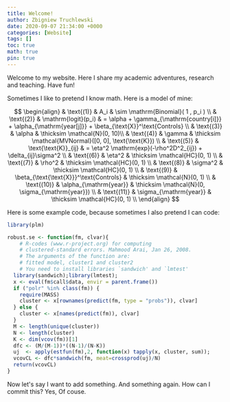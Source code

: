 ```yaml
---
title: Welcome!
author: Zbigniew Truchlewski
date: 2020-09-07 21:34:00 +0000
categories: [Website]
tags: []
toc: true
math: true
pin: true
---
```


Welcome to my website. Here I share my academic adventures, research and teaching. Have fun!

Sometimes I like to pretend I know math. Here is a model of mine:

$$
\begin{align} 	
& \text{(1)} &  A_i                     & \sim \mathrm{Binomial}( 1 , p_i )  \\
& \text{(2)} & \mathrm{logit}(p_i)      & = \alpha + \gamma_{\mathrm{country[i]}} + \alpha_{\mathrm{year[j]}} + \beta_{\text{X}}^\text{Controls} \\
& \text{(3)} & \alpha                   & \thicksim \mathcal{N}(0, 10)\\
& \text{(4)} & \gamma                   & \thicksim \mathcal{MVNormal}([0, 0], \text{\text{K}})   \\
& \text{(5)} & \text{\text{K}}_{ij} & = \eta^2 \mathrm{exp}(-\rho^2D^2_{ij}) + \delta_{ij}\sigma^2 \\
& \text{(6)} & \eta^2                   & \thicksim \mathcal{HC}(0, 1)  \\
& \text{(7)} & \rho^2                   & \thicksim \mathcal{HC}(0, 1)  \\
& \text{(8)} & \sigma^2                 & \thicksim \mathcal{HC}(0, 1)  \\
& \text{(9)} & \beta_{\text{\text{X}}}^\text{Controls} & \thicksim \mathcal{N}(0, 1)  \\
& \text{(10)} & \alpha_{\mathrm{year}}   & \thicksim \mathcal{N}(0, \sigma_{\mathrm{year}})  \\
& \text{(11)} & \sigma_{\mathrm{year}}   & \thicksim \mathcal{HC}(0, 1)  \\
\end{align}
$$

Here is some example code, because sometimes I also pretend I can code:

```r
library(plm)

robust.se <- function(fm, clvar){
    # R-codes (www.r-project.org) for computing
    # clustered-standard errors. Mahmood Arai, Jan 26, 2008.
    # The arguments of the function are:
    # fitted model, cluster1 and cluster2
    # You need to install libraries `sandwich' and `lmtest'
  library(sandwich);library(lmtest);
  x <- eval(fm$call$data, envir = parent.frame())
  if ("polr" %in% class(fm)) {
    require(MASS)
    cluster <- x[rownames(predict(fm, type = "probs")), clvar]
  } else {
    cluster <- x[names(predict(fm)), clvar]
  }
  M <- length(unique(cluster))
  N <- length(cluster)
  K <- dim(vcov(fm))[1]
  dfc <- (M/(M-1))*((N-1)/(N-K))
  uj  <- apply(estfun(fm),2, function(x) tapply(x, cluster, sum));
  vcovCL <- dfc*sandwich(fm, meat=crossprod(uj)/N)
  return(vcovCL)
}
```

Now let's say I want to add something. And something again. How can I commit this? Yes, Of couse. 

